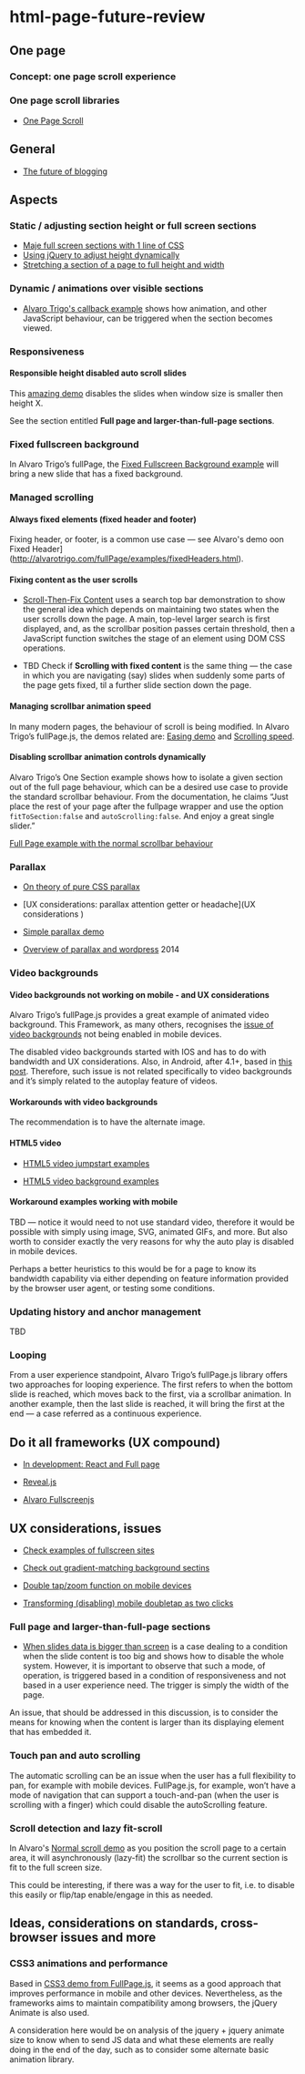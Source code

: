 # html-page-future-review

## One page

### Concept: one page scroll experience

### One page scroll libraries

* [One Page Scroll](https://github.com/peachananr/onepage-scroll)

## General

* [The future of blogging](https://www.elegantthemes.com/blog/editorial/the-future-of-blogging)

## Aspects

### Static / adjusting section height or full screen sections

* [Maje full screen sections with 1 line of CSS](https://medium.com/@ckor/make-full-screen-sections-with-1-line-of-css-b82227c75cbd#.fpuxlqwdk)
* [Using jQuery to adjust height dynamically](http://jsfiddle.net/senff/WdF89/1/
)
* [Stretching a section of a page to full height and width](https://css-tricks.com/forums/topic/stretch-a-section-of-page-to-full-height-and-width/)


### Dynamic / animations over visible sections

* [Alvaro Trigo's callback example](http://www.taboca.com/dd/fullPage.js-master/examples/callbacks.html) shows how animation, and other JavaScript behaviour, can be triggered when the section becomes viewed.

### Responsiveness

#### Responsible height disabled auto scroll slides

This [amazing demo](http://www.taboca.com/dd/fullPage.js-master/examples/responsiveHeight.html) disables the slides when window size is smaller then height X.

See the section entitled **Full page and larger-than-full-page sections**.

### Fixed fullscreen background

In Alvaro Trigo’s fullPage, the [Fixed Fullscreen Background example](http://alvarotrigo.com/fullPage/examples/backgrounds.html) will bring a new slide that has a fixed background.  

### Managed scrolling

#### Always fixed elements (fixed header and footer)

Fixing header, or footer, is a common use case — see Alvaro's demo oon Fixed Header](http://alvarotrigo.com/fullPage/examples/fixedHeaders.html).

#### Fixing content as the user scrolls

* [Scroll-Then-Fix Content](https://css-tricks.com/scroll-fix-content/) uses a search top bar demonstration to show the general idea which depends on maintaining two states when the user scrolls down the page. A main, top-level larger search is first displayed, and, as the scrollbar position passes certain threshold, then a JavaScript function switches the stage of an element using DOM CSS operations.

* TBD Check if **Scrolling with fixed content** is the same thing — the case in which you are navigating (say) slides when suddenly some parts of the page gets fixed, til a further slide section down the page.

#### Managing scrollbar animation speed

In many modern pages, the behaviour of scroll is being modified. In Alvaro Trigo’s fullPage.js, the demos related are: [Easing demo](http://www.taboca.com/dd/fullPage.js-master/examples/easing.html) and [Scrolling speed](http://www.taboca.com/dd/fullPage.js-master/examples/scrollingSpeed.html).  

#### Disabling scrollbar animation controls dynamically

Alvaro Trigo’s One Section example shows how to isolate a given section out of the full page behaviour, which can be a desired use case to provide the standard scrollbar behaviour. From the documentation, he claims “Just place the rest of your page after the fullpage wrapper and use the option `fitToSection:false` and `autoScrolling:false`. And enjoy a great single slider.”

[Full Page example with the normal scrollbar behaviour](http://alvarotrigo.com/fullPage/examples/normalScroll.html#firstPage)


### Parallax

* [On theory of pure CSS parallax](http://keithclark.co.uk/articles/pure-css-parallax-websites/)

* [UX considerations: parallax attention getter or headache](UX considerations
)

* [Simple parallax demo](http://keithclark.co.uk/articles/pure-css-parallax-websites/demo1/)


* [Overview of parallax and wordpress](https://www.elegantthemes.com/blog/resources/wordpress-parallax-effect) 2014

### Video backgrounds

#### Video backgrounds not working on mobile - and UX considerations

Alvaro Trigo’s fullPage.js provides a great example of animated video background. This
Framework, as many others, recognises the [issue of video backgrounds](https://github.com/alvarotrigo/fullPage.js/issues/1903) not being enabled in mobile devices.

The disabled video backgrounds started with IOS and has to do with bandwidth and UX considerations. Also, in Android, after 4.1+, based in [this post](https://www.aerserv.com/why-does-video-autoplay-on-mobile-devices-not-work). Therefore, such issue is not related specifically to video backgrounds and it’s simply related to the autoplay feature of videos.

#### Workarounds with video backgrounds

The recommendation is to have the alternate image.

#### HTML5 video

* [HTML5 video jumpstart examples](http://callmenick.com/post/html5-video-jumpstart-examples)

* [HTML5 video background examples](https://envato.com/blog/video-background-html5-video/)

#### Workaround examples working with mobile

TBD — notice it would need to not use standard video, therefore it would be possible with simply using image, SVG, animated GIFs, and more. But also worth to consider exactly the very reasons for why the auto play is disabled in mobile devices.

Perhaps a better heuristics to this would be for a page to know its bandwidth capability via either depending on feature information provided by the browser user agent, or testing some conditions.

### Updating history and anchor management

TBD

### Looping

From a user experience standpoint, Alvaro Trigo’s fullPage.js library offers two approaches for looping experience. The first refers to when the bottom slide is reached, which moves back to the first, via a scrollbar animation. In another example, then the last slide is reached, it will bring the first at the end — a case referred as a continuous experience.

## Do it all frameworks (UX compound)

* [In development: React and Full page](https://github.com/subtirelumihail/react-fullpage)

* [Reveal.js](https://github.com/hakimel/reveal.js)

* [Alvaro Fullscreenjs](https://github.com/alvarotrigo/fullPage.js)

## UX considerations, issues

* [Check examples of fullscreen sites](https://colorlib.com/wp/fullscreen-html5-website-templates/)

* [Check out gradient-matching background sectins](ttps://github.com/alvarotrigo/fullPage.js#who-is-using-fullpagejs)

* [Double tap/zoom function on mobile devices](http://stackoverflow.com/questions/10614481/disable-double-tap-zoom-option-in-browser-on-touch-devices)

* [Transforming (disabling) mobile doubletap as two clicks](https://gist.github.com/johan/2047491)

### Full page and larger-than-full-page sections

* [When slides data is bigger than screen](http://www.taboca.com/dd/fullPage.js-master/examples/responsiveAutoHeight.html#firstPage) is a case dealing to a condition when the slide content is too big and shows how to disable the whole system. However, it is important to observe that such a mode, of operation, is triggered based in a condition of responsiveness and not based in a user experience need. The trigger is simply the width of the page.

An issue, that should be addressed in this discussion, is to consider the means for knowing when the content is larger than its displaying element that has embedded it.

### Touch pan and auto scrolling

The automatic scrolling can be an issue when the user has a full flexibility to pan, for example with mobile devices. FullPage.js, for example, won’t have a mode of navigation that can support a touch-and-pan (when the user is scrolling with a finger) which could disable the autoScrolling feature.

### Scroll detection and lazy fit-scroll

In Alvaro's [Normal scroll demo](http://www.taboca.com/dd/fullPage.js-master/examples/normalScroll.html) as you position the scroll page to a certain area, it will asynchronously (lazy-fit) the scrollbar so the current section is fit to the full screen size.

This could be interesting, if there was a way for the user to fit, i.e. to disable this easily or flip/tap enable/engage in this as needed.

## Ideas, considerations on standards, cross-browser issues and more

### CSS3 animations and performance

Based in [CSS3 demo from FullPage.js](http://www.taboca.com/dd/fullPage.js-master/examples/css3.html), it seems as a good approach that improves performance in mobile and other devices. Nevertheless, as the frameworks aims to maintain compatibility among browsers, the jQuery Animate is also used. 


A consideration here would be on analysis of the jquery + jquery animate size to know when to send JS data and what these elements are really doing in the end of the day, such as to consider some alternate basic animation library.
